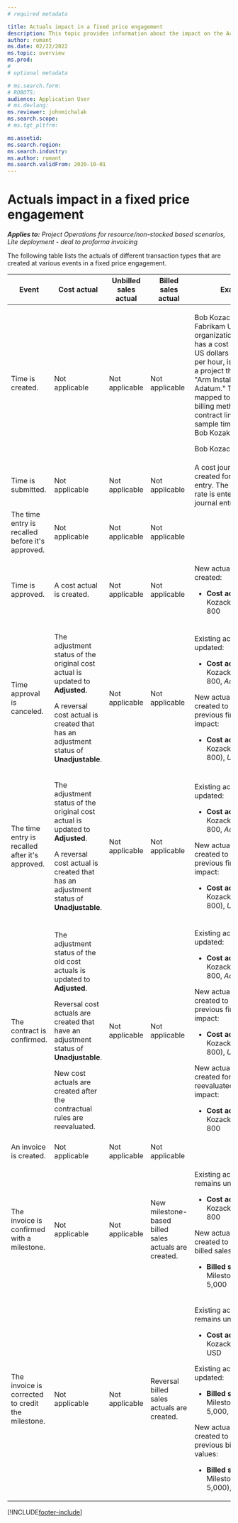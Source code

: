 ```yaml
---
# required metadata

title: Actuals impact in a fixed price engagement
description: This topic provides information about the impact on the Actuals table at various events during the lifecycle of a fixed price engagement in Microsoft Dynamics 365 Project Operations.
author: rumant
ms.date: 02/22/2022
ms.topic: overview
ms.prod: 
#
# optional metadata

# ms.search.form: 
# ROBOTS: 
audience: Application User
# ms.devlang: 
ms.reviewer: johnmichalak
ms.search.scope: 
# ms.tgt_pltfrm: 

ms.assetid: 
ms.search.region: 
ms.search.industry: 
ms.author: rumant
ms.search.validFrom: 2020-10-01
---
```


# Actuals impact in a fixed price engagement

_**Applies to:** Project Operations for resource/non-stocked based scenarios, Lite deployment - deal to proforma invoicing_

The following table lists the actuals of different transaction types that are created at various events in a fixed price engagement.

| Event | Cost actual | Unbilled sales actual | Billed sales actual | Example |
|---|---|---|---|---|
| Time is created. | Not applicable | Not applicable | Not applicable | <p>Bob Kozack, from the Fabrikam US organizational unit that has a cost rate of 100 US dollars (USD 100) per hour, is working on a project that is named "Arm Installation at Adatum." This project is mapped to a fixed price billing method on the contract line. Here is a sample time entry from Bob Kozak:</p><p>Bob Kozack - 8 hours</p> |
| Time is submitted. | Not applicable | Not applicable | Not applicable | A cost journal line is created for the time entry. The default cost rate is entered in the journal entry. |
| The time entry is recalled before it's approved. | Not applicable | Not applicable | Not applicable | |
| Time is approved. | A cost actual is created. | Not applicable | Not applicable | <p>New actual that is created:</p><ul><li>**Cost actual:** Bob Kozack, 8 hr, USD 800</li></ul> |
| Time approval is canceled. | <p>The adjustment status of the original cost actual is updated to **Adjusted**.</p><p>A reversal cost actual is created that has an adjustment status of **Unadjustable**.</p> | Not applicable | Not applicable | <p>Existing actual that is updated:</p><ul><li>**Cost actual:** Bob Kozack, 8 hr, USD 800, *Adjusted*</li></ul><p>New actual that is created to reverse the previous financial impact:</p><ul><li>**Cost actual:** Bob Kozack, (8 hr), (USD 800), *Unadjustable*</li></ul> |
| The time entry is recalled after it's approved. | <p>The adjustment status of the original cost actual is updated to **Adjusted**.</p><p>A reversal cost actual is created that has an adjustment status of **Unadjustable**.</p> | Not applicable | Not applicable | <p>Existing actual that is updated:</p><ul><li>**Cost actual:** Bob Kozack, 8 hr, USD 800, *Adjusted*</li></ul><p>New actual that is created to reverse the previous financial impact:</p><ul><li>**Cost actual:** Bob Kozack, (8 hr), (USD 800), *Unadjustable*</li></ul> |
| The contract is confirmed. | <p>The adjustment status of the old cost actuals is updated to **Adjusted**.</p><p>Reversal cost actuals are created that have an adjustment status of **Unadjustable**.</p><p>New cost actuals are created after the contractual rules are reevaluated.</p> | Not applicable | Not applicable | <p>Existing actual that is updated:</p><ul><li>**Cost actual:** Bob Kozack, 8 hr, USD 800, *Adjusted*</li></ul><p>New actual that is created to reverse the previous financial impact:</p><ul><li>**Cost actual:** Bob Kozack, (8 hr), (USD 800), *Unadjustable*</li></ul><p>New actual that is created for the reevaluated financial impact:</p><ul><li>**Cost actual:** Bob Kozack, 8 hr, USD 800</li></ul> |
| An invoice is created. | Not applicable | Not applicable | Not applicable | |
| The invoice is confirmed with a milestone. | Not applicable | Not applicable | New milestone-based billed sales actuals are created. | <p>Existing actual that remains unchanged:</p><ul><li>**Cost actual:** Bob Kozack, 8 hr, USD 800</li></ul><p>New actual that is created to record the billed sales values:</p><ul><li>**Billed sales actual:** Milestone, USD 5,000</li></ul> |
| The invoice is corrected to credit the milestone. | Not applicable | Not applicable | Reversal billed sales actuals are created. | <p>Existing actual that remains unchanged:</p><ul><li>**Cost actual:** Bob Kozack, 8 hr, 800 USD</li></ul><p>Existing actual that is updated:</p><ul><li>**Billed sales actual:** Milestone, USD 5,000, *Adjusted*</li></ul><p>New actual that is created to reverse the previous billed sales values:</p><ul><li>**Billed sales actual:** Milestone, (USD 5,000),*Unadjustable*</li></ul> |

[!INCLUDE[footer-include](../includes/footer-banner.md)]
